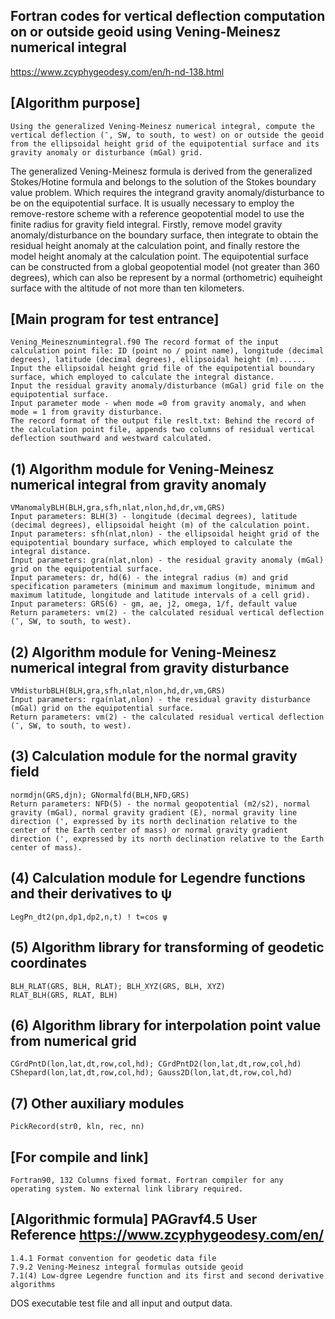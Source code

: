 ## Fortran codes for vertical deflection computation on or outside geoid using Vening-Meinesz numerical integral
https://www.zcyphygeodesy.com/en/h-nd-138.html
## [Algorithm purpose]
    Using the generalized Vening-Meinesz numerical integral, compute the vertical deflection (″, SW, to south, to west) on or outside the geoid from the ellipsoidal height grid of the equipotential surface and its gravity anomaly or disturbance (mGal) grid.
The generalized Vening-Meinesz formula is derived from the generalized Stokes/Hotine formula and belongs to the solution of the Stokes boundary value problem. Which requires the integrand gravity anomaly/disturbance to be on the equipotential surface.
    It is usually necessary to employ the remove-restore scheme with a reference geopotential model to use the finite radius for gravity field integral. Firstly, remove model gravity anomaly/disturbance on the boundary surface, then integrate to obtain the residual height anomaly at the calculation point, and finally restore the model height anomaly at the calculation point.
    The equipotential surface can be constructed from a global geopotential model (not greater than 360 degrees), which can also be represent by a normal (orthometric) equiheight surface with the altitude of not more than ten kilometers.
## [Main program for test entrance]
    Vening_Meinesznumintegral.f90 The record format of the input calculation point file: ID (point no / point name), longitude (decimal degrees), latitude (decimal degrees), ellipsoidal height (m)......
    Input the ellipsoidal height grid file of the equipotential boundary surface, which employed to calculate the integral distance.
    Input the residual gravity anomaly/disturbance (mGal) grid file on the equipotential surface.
    Input parameter mode - when mode =0 from gravity anomaly, and when mode = 1 from gravity disturbance.
    The record format of the output file reslt.txt: Behind the record of the calculation point file, appends two columns of residual vertical deflection southward and westward calculated.
## (1) Algorithm module for Vening-Meinesz numerical integral from gravity anomaly
    VManomalyBLH(BLH,gra,sfh,nlat,nlon,hd,dr,vm,GRS)
    Input parameters: BLH(3) - longitude (decimal degrees), latitude (decimal degrees), ellipsoidal height (m) of the calculation point.
    Input parameters: sfh(nlat,nlon) - the ellipsoidal height grid of the equipotential boundary surface, which employed to calculate the integral distance.
    Input parameters: gra(nlat,nlon) - the residual gravity anomaly (mGal) grid on the equipotential surface.
    Input parameters: dr, hd(6) - the integral radius (m) and grid specification parameters (minimum and maximum longitude, minimum and maximum latitude, longitude and latitude intervals of a cell grid).
    Input parameters: GRS(6) - gm, ae, j2, omega, 1/f, default value
    Return parameters: vm(2) - the calculated residual vertical deflection (″, SW, to south, to west).
## (2) Algorithm module for Vening-Meinesz numerical integral from gravity disturbance
    VMdisturbBLH(BLH,gra,sfh,nlat,nlon,hd,dr,vm,GRS)
    Input parameters: rga(nlat,nlon) - the residual gravity disturbance (mGal) grid on the equipotential surface.
    Return parameters: vm(2) - the calculated residual vertical deflection (″, SW, to south, to west).
## (3) Calculation module for the normal gravity field
    normdjn(GRS,djn); GNormalfd(BLH,NFD,GRS)
    Return parameters: NFD(5) - the normal geopotential (m2/s2), normal gravity (mGal), normal gravity gradient (E), normal gravity line direction (', expressed by its north declination relative to the center of the Earth center of mass) or normal gravity gradient direction (', expressed by its north declination relative to the Earth center of mass).
## (4) Calculation module for Legendre functions and their derivatives to ψ
    LegPn_dt2(pn,dp1,dp2,n,t) ! t=cos ψ
## (5) Algorithm library for transforming of geodetic coordinates
    BLH_RLAT(GRS, BLH, RLAT); BLH_XYZ(GRS, BLH, XYZ)
    RLAT_BLH(GRS, RLAT, BLH)
## (6) Algorithm library for interpolation point value from numerical grid
    CGrdPntD(lon,lat,dt,row,col,hd); CGrdPntD2(lon,lat,dt,row,col,hd)
    CShepard(lon,lat,dt,row,col,hd); Gauss2D(lon,lat,dt,row,col,hd)
## (7) Other auxiliary modules
    PickRecord(str0, kln, rec, nn)
## [For compile and link]
    Fortran90, 132 Columns fixed format. Fortran compiler for any operating system. No external link library required.
## [Algorithmic formula] PAGravf4.5 User Reference https://www.zcyphygeodesy.com/en/
    1.4.1 Format convention for geodetic data file
    7.9.2 Vening-Meinesz integral formulas outside geoid
    7.1(4) Low-dgree Legendre function and its first and second derivative algorithms
DOS executable test file and all input and output data.
